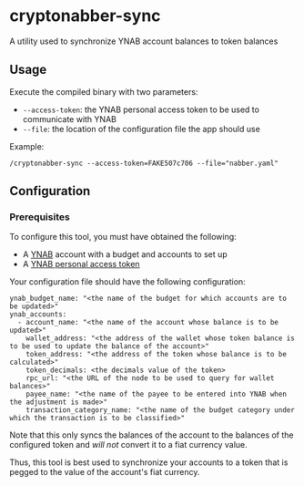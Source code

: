 # cryptonabber-sync
A utility used to synchronize YNAB account balances to token balances

## Usage

Execute the compiled binary with two parameters:

* `--access-token`: the YNAB personal access token to be used to communicate with YNAB
* `--file`: the location of the configuration file the app should use

Example:

```
/cryptonabber-sync --access-token=FAKE507c706 --file="nabber.yaml"
```

## Configuration

### Prerequisites

To configure this tool, you must have obtained the following:

* A [YNAB](https://ynab.com) account with a budget and accounts to set up
* A [YNAB personal access token](https://api.ynab.com/#personal-access-tokens)

Your configuration file should have the following configuration:

```
ynab_budget_name: "<the name of the budget for which accounts are to be updated>"
ynab_accounts:
  - account_name: "<the name of the account whose balance is to be updated>"
    wallet_address: "<the address of the wallet whose token balance is to be used to update the balance of the account>"
    token_address: "<the address of the token whose balance is to be calculated>"
    token_decimals: <the decimals value of the token>
    rpc_url: "<the URL of the node to be used to query for wallet balances>"
    payee_name: "<the name of the payee to be entered into YNAB when the adjustment is made>"
    transaction_category_name: "<the name of the budget category under which the transaction is to be classified>"
```

Note that this only syncs the balances of the account to the balances of the configured token and _will not_ convert it to a fiat currency value.

Thus, this tool is best used to synchronize your accounts to a token that is pegged to the value of the account's fiat currency.